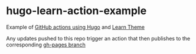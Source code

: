 # hugo-learn-action-example
Example of [GitHub actions using Hugo](https://ruddra.com/hugo-deploy-static-page-using-github-actions/) and [Learn Theme](https://learn.netlify.app/en/)

Any updates pushed to this repo trigger an action that then publishes to the corresponding [gh-pages branch](https://cpswan.github.io/hugo-learn-action-example/)
